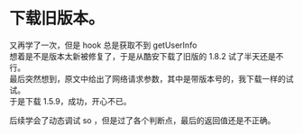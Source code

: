 # 下载旧版本。
又再学了一次，但是 hook 总是获取不到 getUserInfo  
想着是不是版本太新被修复了，于是从酷安下载了旧版的 1.8.2 试了半天还是不行。  
最后突然想到，原文中给出了网络请求参数，其中是带版本号的，我下载一样的试试。  
于是下载 1.5.9，成功，开心不已。

后续学会了动态调试 so ，但是过了各个判断点，最后的返回值还是不正确。
